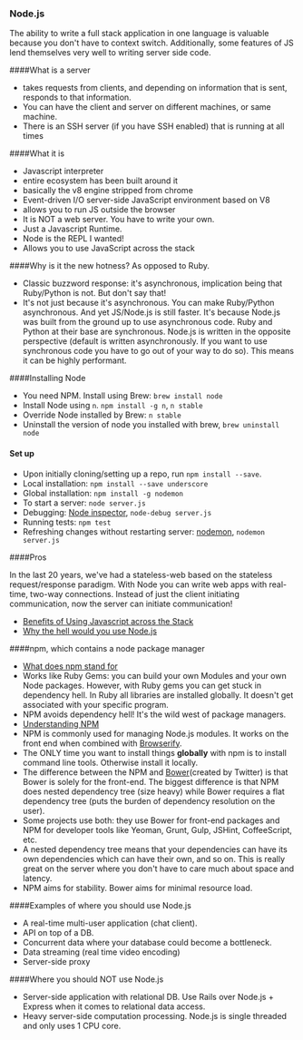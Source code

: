 ### Node.js

The ability to write a full stack application in one language is valuable because you don't have to context switch. Additionally, some features of JS lend themselves very well to writing server side code.

####What is a server

- takes requests from clients, and depending on information that is sent, responds to that information.
- You can have the client and server on different machines, or same machine.
- There is an SSH server (if you have SSH enabled) that is running at all times

####What it is

- Javascript interpreter
- entire ecosystem has been built around it
- basically the v8 engine stripped from chrome
- Event-driven I/O server-side JavaScript environment based on V8
- allows you to run JS outside the browser
- It is NOT a web server. You have to write your own.
- Just a Javascript Runtime.
- Node is the REPL I wanted!
- Allows you to use JavaScript across the stack

####Why is it the new hotness? As opposed to Ruby.

- Classic buzzword response: it's asynchronous, implication being that Ruby/Python is not. But don't say that!
- It's not just because it's asynchronous. You can make Ruby/Python asynchronous. And yet JS/Node.js is still faster. It's because Node.js was built from the ground up to use asynchronous code. Ruby and Python at their base are synchronous. Node.js is written in the opposite perspective (default is written asynchronously. If you want to use synchronous code you have to go out of your way to do so). This means it can be highly performant.

####Installing Node

- You need NPM. Install using Brew: `brew install node`
- Install Node using `n`. `npm install -g n`, `n stable`
- Override Node installed by Brew: `n stable`
- Uninstall the version of node you installed with brew, `brew uninstall node`

#### Set up

- Upon initially cloning/setting up a repo, run `npm install --save`.
- Local installation: `npm install --save underscore`
- Global installation: `npm install -g nodemon`
- To start a server: `node server.js`
- Debugging: [Node inspector](https://github.com/node-inspector/node-inspector), `node-debug server.js`
- Running tests: `npm test`
- Refreshing changes without restarting server: [nodemon](https://github.com/remy/nodemon), `nodemon server.js`

####Pros

In the last 20 years, we've had a stateless-web based on the stateless request/response paradigm. With Node you can write web apps with real-time, two-way connections. Instead of just the client initiating communication, now the server can initiate communication!

- [Benefits of Using Javascript across the Stack](http://www.toptal.com/javascript/guide-to-full-stack-javascript-initjs)
- [Why the hell would you use Node.js](http://www.toptal.com/nodejs/why-the-hell-would-i-use-node-js)

####npm, which contains a node package manager

- [What does npm stand for](https://docs.npmjs.com/misc/faq#if-npm-is-an-acronym-why-is-it-never-capitalized)
- Works like Ruby Gems: you can build your own Modules and your own Node packages. However, with Ruby gems you can get stuck in dependency hell. In Ruby all libraries are installed globally. It doesn't get associated with your specific program. 
- NPM avoids dependency hell! It's the wild west of package managers.
- [Understanding NPM](https://unpm.nodesource.com/)
- NPM is commonly used for managing Node.js modules. It works on the front end when combined with [Browserify](http://browserify.org/).
- The ONLY time you want to install things **globally** with npm is to install command line tools. Otherwise install it locally.
- The difference between the NPM and [Bower](http://bower.io/)(created by Twitter) is that Bower is solely for the front-end. The biggest difference is that NPM does nested dependency tree (size heavy) while Bower requires a flat dependency tree (puts the burden of dependency resolution on the user).
- Some projects use both: they use Bower for front-end packages and NPM for developer tools like Yeoman, Grunt, Gulp, JSHint, CoffeeScript, etc.
- A nested dependency tree means that your dependencies can have its own dependencies which can have their own, and so on. This is really great on the server where you don't have to care much about space and latency.
- NPM aims for stability. Bower aims for minimal resource load. 

####Examples of where you should use Node.js

- A real-time multi-user application (chat client).
- API on top of a DB.
- Concurrent data where your database could become a bottleneck.
- Data streaming (real time video encoding)
- Server-side proxy

####Where you should NOT use Node.js

- Server-side application with relational DB. Use Rails over Node.js + Express when it comes to relational data access.
- Heavy server-side computation processing. Node.js is single threaded and only uses 1 CPU core.




